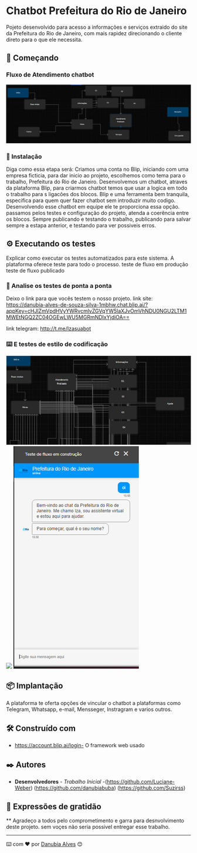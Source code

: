 # Chatbot Prefeitura do Rio de Janeiro

Pojeto desenvolvido para acesso a informações e serviços extraido do site da Prefeitura do Rio de Janeiro, com mais rapidez direcionando o cliente direto para o que ele necessita.

## 🚀 Começando

### Fluxo de Atendimento chatbot

<img src="/images/Fluxo-ChatBot.jpg">

### 🔧 Instalação
Diga como essa etapa será:
Criamos uma conta no Blip, iniciando com uma empresa ficticia, para dar inicio ao projeto, escolhemos como tema para o trabalho, Prefeitura do Rio de Janeiro.
Desenvolvemos um chatbot, atraves da plataforma Blip, para criarmos chatbot temos que usar a logica em todo o trabalho para s ligacões dos blocos.
Blip e uma ferramenta bem tranquila, especifica para quem quer fazer chatbot sem introduzir muito codigo.
Desenvolvendo esse chatbot em equipe ele te proporciona essa opção.
passamos pelos testes e configuração do projeto, atenda a coerência entre os blocos. 
Sempre publicando e testando o trabalho, publicando para salvar sempre a estapa anterior, e testando para ver possiveis erros.


## ⚙️ Executando os testes

Explicar como executar os testes automatizados para este sistema.
A plataforma oferece teste para todo o processo. 
teste de fluxo em produção
teste de fluxo publicado
### 🔩 Analise os testes de ponta a ponta

Deixo o link para que vocês testem o nosso projeto.
link site:
https://danubia-alves-de-souza-silva-1mbhw.chat.blip.ai/?appKey=cHJlZmVpdHVyYWRvcmlvZGVqYW5laXJvOmVhNDU0NGU2LTM1MWEtNGQ2ZC04OGEwLWU5MGRmNDIxYjdiOA== 

link telegram:
http://t.me/Izasuabot

### ⌨️ E testes de estilo de codificação

<img src="/images/fluxo-chatbot-2.JPG">


<img src="/imagesOpção-ofertada parateste.png">


<img src="/images\Teste-Chatbot.png">

## 📦 Implantação

A plataforma te oferta opções de vincular o chatbot a plataformas como Telegram, Whatsapp, e-mail, Mensseger, Instragram e varios outros.

## 🛠️ Construído com


* https://account.blip.ai/login- O framework web usado

## ✒️ Autores

* **Desenvolvedores** - *Trabalho Inicial* -(https://github.com/Luciane-Weber)
(https://github.com/danubiabuba) (https://github.com/Suzirss)
## 🎁 Expressões de gratidão

** Agradeço a todos pelo comprometimento e garra para desnvolvimento deste projeto.
sem voçes não seria possivel entregar esse trabalho.

---
⌨️ com ❤️ por [Danubia Alves](https://gist.github.com/danubiabuba) 😊